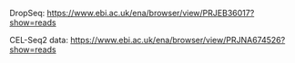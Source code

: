 DropSeq:
https://www.ebi.ac.uk/ena/browser/view/PRJEB36017?show=reads

CEL-Seq2 data:
https://www.ebi.ac.uk/ena/browser/view/PRJNA674526?show=reads